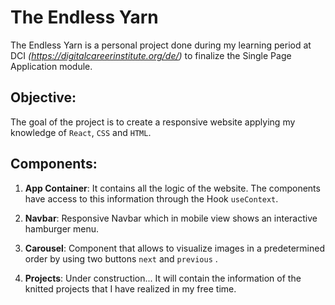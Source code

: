 # The Endless Yarn

The Endless Yarn is a personal project done during my learning period at DCI _(https://digitalcareerinstitute.org/de/)_ to finalize the Single Page Application module.

## Objective:

The goal of the project is to create a responsive website applying my knowledge of `React`, `CSS` and `HTML`.

## Components:

1. **App Container**:
   It contains all the logic of the website. The components have access to this information through the Hook `useContext`.

2. **Navbar**:
   Responsive Navbar which in mobile view shows an interactive hamburger menu.

4. **Carousel**:
   Component that allows to visualize images in a predetermined order by using two buttons `next` and `previous` .

5. **Projects**:
   Under construction... It will contain the information of the knitted projects that I have realized in my free time.
